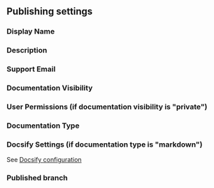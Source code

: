## Publishing settings

### Display Name

### Description

### Support Email

### Documentation Visibility

### User Permissions (if documentation visibility is "private")

### Documentation Type

### Docsify Settings (if documentation type is "markdown")

See [Docsify configuration](/advanced/docsify)

### Published branch
